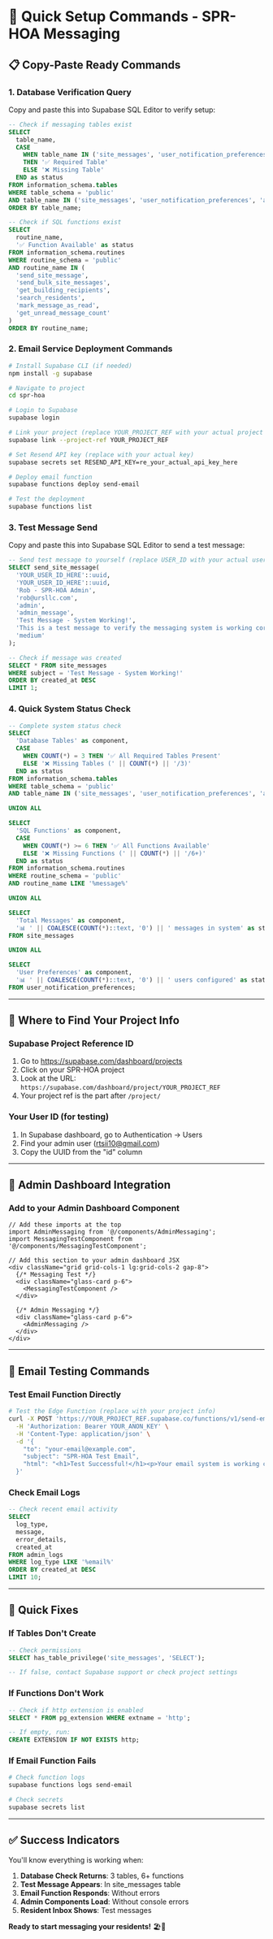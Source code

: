 # 🚀 Quick Setup Commands - SPR-HOA Messaging

## 📋 Copy-Paste Ready Commands

### 1. Database Verification Query
Copy and paste this into Supabase SQL Editor to verify setup:

```sql
-- Check if messaging tables exist
SELECT
  table_name,
  CASE
    WHEN table_name IN ('site_messages', 'user_notification_preferences', 'admin_message_templates')
    THEN '✅ Required Table'
    ELSE '❌ Missing Table'
  END as status
FROM information_schema.tables
WHERE table_schema = 'public'
AND table_name IN ('site_messages', 'user_notification_preferences', 'admin_message_templates')
ORDER BY table_name;

-- Check if SQL functions exist
SELECT
  routine_name,
  '✅ Function Available' as status
FROM information_schema.routines
WHERE routine_schema = 'public'
AND routine_name IN (
  'send_site_message',
  'send_bulk_site_messages',
  'get_building_recipients',
  'search_residents',
  'mark_message_as_read',
  'get_unread_message_count'
)
ORDER BY routine_name;
```

### 2. Email Service Deployment Commands
```bash
# Install Supabase CLI (if needed)
npm install -g supabase

# Navigate to project
cd spr-hoa

# Login to Supabase
supabase login

# Link your project (replace YOUR_PROJECT_REF with your actual project ID)
supabase link --project-ref YOUR_PROJECT_REF

# Set Resend API key (replace with your actual key)
supabase secrets set RESEND_API_KEY=re_your_actual_api_key_here

# Deploy email function
supabase functions deploy send-email

# Test the deployment
supabase functions list
```

### 3. Test Message Send
Copy and paste this into Supabase SQL Editor to send a test message:

```sql
-- Send test message to yourself (replace USER_ID with your actual user ID)
SELECT send_site_message(
  'YOUR_USER_ID_HERE'::uuid,
  'YOUR_USER_ID_HERE'::uuid,
  'Rob - SPR-HOA Admin',
  'rob@ursllc.com',
  'admin',
  'admin_message',
  'Test Message - System Working!',
  'This is a test message to verify the messaging system is working correctly. If you can see this message in your inbox, everything is set up properly!',
  'medium'
);

-- Check if message was created
SELECT * FROM site_messages
WHERE subject = 'Test Message - System Working!'
ORDER BY created_at DESC
LIMIT 1;
```

### 4. Quick System Status Check
```sql
-- Complete system status check
SELECT
  'Database Tables' as component,
  CASE
    WHEN COUNT(*) = 3 THEN '✅ All Required Tables Present'
    ELSE '❌ Missing Tables (' || COUNT(*) || '/3)'
  END as status
FROM information_schema.tables
WHERE table_schema = 'public'
AND table_name IN ('site_messages', 'user_notification_preferences', 'admin_message_templates')

UNION ALL

SELECT
  'SQL Functions' as component,
  CASE
    WHEN COUNT(*) >= 6 THEN '✅ All Functions Available'
    ELSE '❌ Missing Functions (' || COUNT(*) || '/6+)'
  END as status
FROM information_schema.routines
WHERE routine_schema = 'public'
AND routine_name LIKE '%message%'

UNION ALL

SELECT
  'Total Messages' as component,
  '📊 ' || COALESCE(COUNT(*)::text, '0') || ' messages in system' as status
FROM site_messages

UNION ALL

SELECT
  'User Preferences' as component,
  '📊 ' || COALESCE(COUNT(*)::text, '0') || ' users configured' as status
FROM user_notification_preferences;
```

---

## 🎯 Where to Find Your Project Info

### Supabase Project Reference ID
1. Go to https://supabase.com/dashboard/projects
2. Click on your SPR-HOA project
3. Look at the URL: `https://supabase.com/dashboard/project/YOUR_PROJECT_REF`
4. Your project ref is the part after `/project/`

### Your User ID (for testing)
1. In Supabase dashboard, go to Authentication → Users
2. Find your admin user (rtsii10@gmail.com)
3. Copy the UUID from the "id" column

---

## 🔧 Admin Dashboard Integration

### Add to your Admin Dashboard Component
```tsx
// Add these imports at the top
import AdminMessaging from '@/components/AdminMessaging';
import MessagingTestComponent from '@/components/MessagingTestComponent';

// Add this section to your admin dashboard JSX
<div className="grid grid-cols-1 lg:grid-cols-2 gap-8">
  {/* Messaging Test */}
  <div className="glass-card p-6">
    <MessagingTestComponent />
  </div>

  {/* Admin Messaging */}
  <div className="glass-card p-6">
    <AdminMessaging />
  </div>
</div>
```

---

## 📧 Email Testing Commands

### Test Email Function Directly
```bash
# Test the Edge Function (replace with your project info)
curl -X POST 'https://YOUR_PROJECT_REF.supabase.co/functions/v1/send-email' \
  -H 'Authorization: Bearer YOUR_ANON_KEY' \
  -H 'Content-Type: application/json' \
  -d '{
    "to": "your-email@example.com",
    "subject": "SPR-HOA Test Email",
    "html": "<h1>Test Successful!</h1><p>Your email system is working correctly.</p>"
  }'
```

### Check Email Logs
```sql
-- Check recent email activity
SELECT
  log_type,
  message,
  error_details,
  created_at
FROM admin_logs
WHERE log_type LIKE '%email%'
ORDER BY created_at DESC
LIMIT 10;
```

---

## 🚨 Quick Fixes

### If Tables Don't Create
```sql
-- Check permissions
SELECT has_table_privilege('site_messages', 'SELECT');

-- If false, contact Supabase support or check project settings
```

### If Functions Don't Work
```sql
-- Check if http extension is enabled
SELECT * FROM pg_extension WHERE extname = 'http';

-- If empty, run:
CREATE EXTENSION IF NOT EXISTS http;
```

### If Email Function Fails
```bash
# Check function logs
supabase functions logs send-email

# Check secrets
supabase secrets list
```

---

## ✅ Success Indicators

You'll know everything is working when:

1. **Database Check Returns**: 3 tables, 6+ functions
2. **Test Message Appears**: In site_messages table
3. **Email Function Responds**: Without errors
4. **Admin Components Load**: Without console errors
5. **Resident Inbox Shows**: Test messages

**Ready to start messaging your residents!** 🏖️📨
